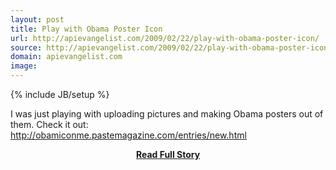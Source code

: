 ```yaml
---
layout: post
title: Play with Obama Poster Icon
url: http://apievangelist.com/2009/02/22/play-with-obama-poster-icon/
source: http://apievangelist.com/2009/02/22/play-with-obama-poster-icon/
domain: apievangelist.com
image: 
---
```

{% include JB/setup %}<p>I was just playing with uploading pictures and making Obama posters out of them.  Check it out: http://obamiconme.pastemagazine.com/entries/new.html</p>
<center><p><a href="http://apievangelist.com/2009/02/22/play-with-obama-poster-icon/" style='padding:25px; font-sze:18px; font-weight: bold;'>Read Full Story</a></p></center>
